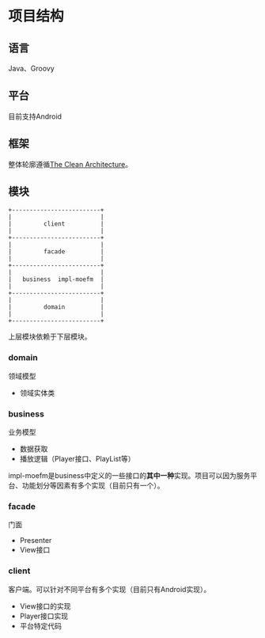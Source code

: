 # 项目结构

## 语言
Java、Groovy

## 平台
目前支持Android

## 框架
整体轮廓遵循[The Clean Architecture](https://blog.8thlight.com/uncle-bob/2012/08/13/the-clean-architecture.html)。

## 模块
```text
+-------------------------+
|                         |
|         client          |
|                         |
+-------------------------+
|                         |
|         facade          |
|                         |
+-------------------------+
|                         |
|   business  impl-moefm  |
|                         |
+-------------------------+
|                         |
|         domain          |
|                         |
+-------------------------+
```
上层模块依赖于下层模块。

### domain
领域模型
* 领域实体类

### business
业务模型
* 数据获取
* 播放逻辑（Player接口、PlayList等）

impl-moefm是business中定义的一些接口的**其中一种**实现。项目可以因为服务平台、功能划分等因素有多个实现（目前只有一个）。

### facade
门面
* Presenter
* View接口

### client
客户端。可以针对不同平台有多个实现（目前只有Android实现）。
* View接口的实现
* Player接口实现
* 平台特定代码
